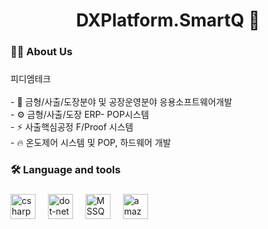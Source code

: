 <h1 align="center">
  <a href="http://www.pdmtech.co.kr/" style="text-decoration: none; color: inherit;">
    DXPlatform.SmartQ  👋
  </a>
</h1>


###

<h3 align="left">👩‍💻  About Us</h3>

###

<p align="left">
  피디엠테크<br><br>
  - 🔧 금형/사출/도장분야 및 공장운영분야 응용소프트웨어개발<br>
  - ⚙️ 금형/사출/도장 ERP- POP시스템<br>
  - ⚡ 사출핵심공정 F/Proof 시스템<br>
  - 🔥 온도제어 시스템 및 POP, 하드웨어 개발</p>

###

<h3 align="left">🛠 Language and tools</h3>

###

<div align="left">
  <img src="https://cdn.jsdelivr.net/gh/devicons/devicon/icons/csharp/csharp-original.svg" height="40" alt="csharp logo"  />
  <img width="12" />
  <img src="https://cdn.jsdelivr.net/gh/devicons/devicon/icons/dot-net/dot-net-plain-wordmark.svg" height="40" alt="dot-net logo"  />
  <img width="12" />
  <img src="https://upload.wikimedia.org/wikipedia/commons/8/87/Sql_data_base_with_logo.png" height="40" alt="MSSQL logo" />
  <img width="12" />
  <img src="https://cdn.jsdelivr.net/gh/devicons/devicon/icons/amazonwebservices/amazonwebservices-line-wordmark.svg" height="40" alt="amazonwebservices logo"  />
  <img width="12" />
</div>

###

###

###

